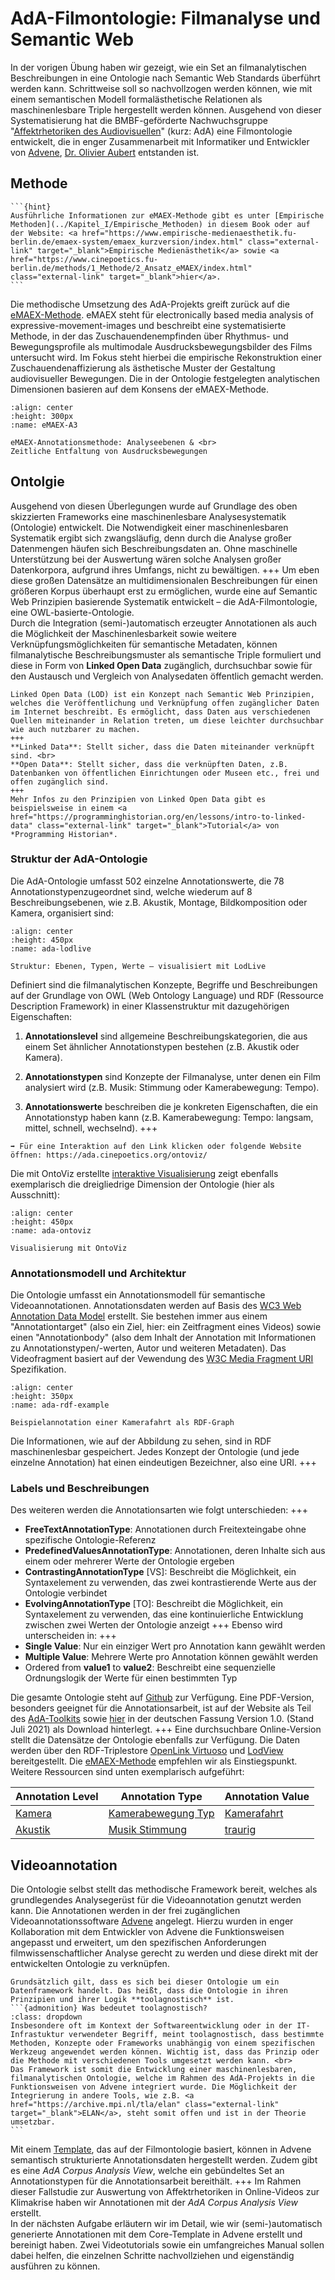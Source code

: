 # AdA-Filmontologie: Filmanalyse und Semantic Web

In der vorigen Übung haben wir gezeigt, wie ein Set an filmanalytischen Beschreibungen in eine Ontologie nach Semantic Web Standards überführt werden kann. Schrittweise soll so nachvollzogen werden können, wie mit einem semantischen Modell formalästhetische Relationen als maschinenlesbare Triple hergestellt werden können.
Ausgehend von dieser Systematisierung hat die BMBF-geförderte Nachwuchsgruppe "<a href="https://www.ada.cinepoetics.fu-berlin.de/index.html" class="external-link" target="_blank">Affektrhetoriken des Audiovisuellen</a>" (kurz: AdA) eine Filmontologie entwickelt, die in enger Zusammenarbeit mit Informatiker und Entwickler von <a href="https://www.advene.org/" class="external-link" target="_blank">Advene</a>, <a href="https://www.olivieraubert.net/" class="external-link" target="_blank">Dr. Olivier Aubert</a> entstanden ist.

## Methode

````{margin}
```{hint} 
Ausführliche Informationen zur eMAEX-Methode gibt es unter [Empirische Methoden](../Kapitel_I/Empirische_Methoden) in diesem Book oder auf der Website: <a href="https://www.empirische-medienaesthetik.fu-berlin.de/emaex-system/emaex_kurzversion/index.html" class="external-link" target="_blank">Empirische Medienästhetik</a> sowie <a href="https://www.cinepoetics.fu-berlin.de/methods/1_Methode/2_Ansatz_eMAEX/index.html" class="external-link" target="_blank">hier</a>.
```
````
Die methodische Umsetzung des AdA-Projekts greift zurück auf die <a href="https://www.empirische-medienaesthetik.fu-berlin.de/emaex-system/emaex_kurzversion/index.html" class="external-link" target="_blank">eMAEX-Methode</a>. eMAEX steht für electronically based media analysis of expressive-movement-images und beschreibt eine systematisierte Methode, in der das Zuschauendenempfinden über Rhythmus- und Bewegungsprofile als multimodale Ausdrucksbewegungsbilder des Films untersucht wird. 
Im Fokus steht hierbei die empirische Rekonstruktion einer Zuschauendenaffizierung als ästhetische Muster der Gestaltung audiovisueller Bewegungen. Die in der Ontologie festgelegten analytischen Dimensionen basieren auf dem Konsens der eMAEX-Methode.
```{figure} ../assets/eMAEX-A3.png
:align: center
:height: 300px
:name: eMAEX-A3

eMAEX-Annotationsmethode: Analyseebenen & <br>
Zeitliche Entfaltung von Ausdrucksbewegungen
```
## Ontolgie

Ausgehend von diesen Überlegungen wurde auf Grundlage des oben skizzierten Frameworks eine maschinenlesbare Analysesystematik (Ontologie) entwickelt. Die Notwendigkeit einer maschinenlesbaren Systematik ergibt sich zwangsläufig, denn durch die Analyse großer Datenmengen häufen sich Beschreibungsdaten an. Ohne maschinelle Unterstützung bei der Auswertung wären solche Analysen großer Datenkorpora, aufgrund ihres Umfangs, nicht zu bewältigen.
+++
Um eben diese großen Datensätze an multidimensionalen Beschreibungen für einen größeren Korpus überhaupt erst zu ermöglichen, wurde eine auf Semantic Web Prinzipien basierende Systematik entwickelt – die AdA-Filmontologie, eine OWL-basierte-Ontologie. <br>
Durch die Integration (semi-)automatisch erzeugter Annotationen als auch die Möglichkeit der Maschinenlesbarkeit sowie weitere Verknüpfungsmöglichkeiten für semantische Metadaten, können filmanalytische Beschreibungsmuster als semantische Triple formuliert und diese in Form von **Linked Open Data** zugänglich, durchsuchbar sowie für den Austausch und Vergleich von Analysedaten öffentlich gemacht werden. 
```{admonition} Was sind Linked Open Data?
Linked Open Data (LOD) ist ein Konzept nach Semantic Web Prinzipien, welches die Veröffentlichung und Verknüpfung offen zugänglicher Daten im Internet beschreibt. Es ermöglicht, dass Daten aus verschiedenen Quellen miteinander in Relation treten, um diese leichter durchsuchbar wie auch nutzbarer zu machen.
+++
**Linked Data**: Stellt sicher, dass die Daten miteinander verknüpft sind. <br>
**Open Data**: Stellt sicher, dass die verknüpften Daten, z.B. Datenbanken von öffentlichen Einrichtungen oder Museen etc., frei und offen zugänglich sind.
+++
Mehr Infos zu den Prinzipien von Linked Open Data gibt es beispielsweise in einem <a href="https://programminghistorian.org/en/lessons/intro-to-linked-data" class="external-link" target="_blank">Tutorial</a> von *Programming Historian*.
```
### Struktur der AdA-Ontologie

Die AdA-Ontologie umfasst 502 einzelne Annotationswerte, die 78  Annotationstypenzugeordnet sind, welche wiederum auf 8 Beschreibungsebenen, wie z.B. Akustik, Montage, Bildkomposition oder Kamera, organisiert sind:
```{figure} ../assets/AdA-Struktur-LodLive.png
:align: center
:height: 450px
:name: ada-lodlive

Struktur: Ebenen, Typen, Werte – visualisiert mit LodLive
```
Definiert sind die filmanalytischen Konzepte, Begriffe und Beschreibungen auf der Grundlage von OWL (Web Ontology Language) und RDF (Ressource Description Framework) in einer Klassenstruktur mit dazugehörigen Eigenschaften:

1. **Annotationslevel** sind allgemeine Beschreibungskategorien, die aus einem Set ähnlicher Annotationstypen bestehen (z.B. Akustik oder Kamera).

2. **Annotationstypen** sind Konzepte der Filmanalyse, unter denen ein Film analysiert wird (z.B. Musik: Stimmung oder Kamerabewegung: Tempo).

3. **Annotationswerte** beschreiben die je konkreten Eigenschaften, die ein Annotationstyp haben kann (z.B. Kamerabewegung: Tempo: langsam, mittel, schnell, wechselnd).
+++
````{margin}
➡️ Für eine Interaktion auf den Link klicken oder folgende Website öffnen: https://ada.cinepoetics.org/ontoviz/
````
Die mit OntoViz erstellte <a href="https://ada.cinepoetics.org/ontoviz/" class="external-link" target="_blank">interaktive Visualisierung</a> zeigt ebenfalls exemplarisch die dreigliedrige Dimension der Ontologie (hier als Ausschnitt):
```{figure} ../assets/AdA-Struktur-Ontoviz.png
:align: center
:height: 450px
:name: ada-ontoviz

Visualisierung mit OntoViz
```

### Annotationsmodell und Architektur

Die Ontologie umfasst ein Annotationsmodell für semantische Videoannotationen. Annotationsdaten werden auf Basis des <a href="https://www.w3.org/TR/annotation-model/" class="external-link" target="_blank">WC3 Web Annotation Data Model</a> erstellt. Sie bestehen immer aus einem "Annotationtarget" (also ein Ziel, hier: ein Zeitfragment eines Videos) sowie einen "Annotationbody" (also dem Inhalt der Annotation mit Informationen zu Annotationstypen/-werten, Autor und weiteren Metadaten). Das Videofragment basiert auf der Vewendung des <a href="https://www.w3.org/TR/media-frags/" class="external-link" target="_blank">W3C Media Fragment URI</a> Spezifikation.
```{figure} ../assets/AdA-Struktur-RDF.png
:align: center
:height: 350px
:name: ada-rdf-example

Beispielannotation einer Kamerafahrt als RDF-Graph
```
Die Informationen, wie auf der Abbildung zu sehen, sind in RDF maschinenlesbar gespeichert. Jedes Konzept der Ontologie (und jede einzelne Annotation) hat einen eindeutigen Bezeichner, also eine URI.
+++
### Labels und Beschreibungen
Des weiteren werden die Annotationsarten wie folgt unterschieden:
+++
* **FreeTextAnnotationType**: Annotationen durch Freitexteingabe ohne spezifische Ontologie-Referenz
* **PredefinedValuesAnnotationType**: Annotationen, deren Inhalte sich aus einem oder mehrerer Werte der Ontologie ergeben
* **ContrastingAnnotationType** [VS]: Beschreibt die Möglichkeit, ein Syntaxelement zu verwenden, das zwei kontrastierende Werte aus der Ontologie verbindet
* **EvolvingAnnotationType** [TO]: Beschreibt die Möglichkeit, ein Syntaxelement zu verwenden, das eine kontinuierliche Entwicklung zwischen zwei Werten der Ontologie anzeigt
+++
Ebenso wird unterscheiden in:
+++
* **Single Value**: Nur ein einziger Wert pro Annotation kann gewählt werden
* **Multiple Value**: Mehrere Werte pro Annotation können gewählt werden
* Ordered from **value1** to **value2**: Beschreibt eine sequenzielle Ordnungslogik der Werte für einen bestimmten Typ

Die gesamte Ontologie steht auf <a href="https://github.com/ProjectAdA/public/tree/master/ontology" class="external-link" target="_blank">Github</a> zur Verfügung. Eine PDF-Version, besonders geeignet für die Annotationsarbeit, ist auf der Website als Teil des <a href="https://www.ada.cinepoetics.fu-berlin.de/ada-toolkit/index.html" class="external-link" target="_blank">AdA-Toolkits</a> sowie [hier](../assets/Ada_Filmontologie_Deu_23_07_2021.pdf) in der deutschen Fassung Version 1.0. (Stand Juli 2021) als Download hinterlegt.
+++
Eine durchsuchbare Online-Version stellt die Datensätze der Ontologie ebenfalls zur Verfügung. Die Daten werden über den RDF-Triplestore <a href="https://virtuoso.openlinksw.com/" class="external-link" target="_blank">OpenLink Virtuoso</a> und <a href="https://github.com/LodLive/LodView" class="external-link" target="_blank">LodView</a> bereitgestellt. 
Die <a href="https://ada.cinepoetics.org/resource/2021/05/19/eMAEXannotationMethod.html" class="external-link" target="_blank">eMAEX-Methode</a> empfehlen wir als Einstiegspunkt. Weitere Ressourcen sind unten exemplarisch aufgeführt:

| Annotation Level | Annotation Type   | Annotation Value |
|------------------|-------------------|------------------|
| <a href="https://ada.cinepoetics.org/resource/2021/05/19/AnnotationLevel/Camera.html" class="external-link" target="_blank">Kamera</a>         | <a href="https://ada.cinepoetics.org/resource/2021/05/19/AnnotationType/CameraMovementType.html" class="external-link" target="_blank">Kamerabewegung Typ</a> | <a href="https://ada.cinepoetics.org/resource/2021/05/19/AnnotationValue/CameraMovementType_tracking_shot.html" class="external-link" target="_blank">Kamerafahrt</a>      |
| <a href="https://ada.cinepoetics.org/resource/2021/05/19/AnnotationLevel/Acoustics.html" class="external-link" target="_blank">Akustik</a>          | <a href="https://ada.cinepoetics.org/resource/2021/05/19/AnnotationType/MusicMood.html" class="external-link" target="_blank">Musik Stimmung</a>     | <a href="https://ada.cinepoetics.org/resource/2021/05/19/AnnotationValue/MusicMood_sad.html" class="external-link" target="_blank">traurig</a>          |

## Videoannotation

Die Ontologie selbst stellt das methodische Framework bereit, welches als grundlegendes Analysegerüst für die Videoannotation genutzt werden kann. Die Annotationen werden in der frei zugänglichen Videoannotationssoftware <a href="https://www.advene.org/" class="external-link" target="_blank">Advene</a> angelegt. Hierzu wurden in enger Kollaboration mit dem Entwickler von Advene die Funktionsweisen angepasst und erweitert, um den spezifischen Anforderungen  filmwissenschaftlicher Analyse gerecht zu werden und diese direkt mit der entwickelten Ontologie zu verknüpfen. 

````{important}
Grundsätzlich gilt, dass es sich bei dieser Ontologie um ein Datenframework handelt. Das heißt, dass die Ontologie in ihren Prinzipien und ihrer Logik **toolagnostisch** ist.
```{admonition} Was bedeutet toolagnostisch?
:class: dropdown
Insbesondere oft im Kontext der Softwareentwicklung oder in der IT-Infrastuktur verwendeter Begriff, meint toolagnostisch, dass bestimmte Methoden, Konzepte oder Frameworks unabhängig von einem spezifischen Werkzeug angewendet werden können. Wichtig ist, dass das Prinzip oder die Methode mit verschiedenen Tools umgesetzt werden kann. <br> 
Das Framework ist somit die Entwicklung einer maschinenlesbaren, filmanalytischen Ontologie, welche im Rahmen des AdA-Projekts in die Funktionsweisen von Advene integriert wurde. Die Möglichkeit der Integrierung in andere Tools, wie z.B. <a href="https://archive.mpi.nl/tla/elan" class="external-link" target="_blank">ELAN</a>, steht somit offen und ist in der Theorie umsetzbar. 
```
````

Mit einem [Template](../assets/AdA_template_07_2021.azp), das auf der Filmontologie basiert, können in Advene semantisch strukturierte Annotationsdaten hergestellt werden. Zudem gibt es eine *AdA Corpus Analysis View*, welche ein gebündeltes Set an Annotationstypen für die Annotationsarbeit bereithält. 
+++
Im Rahmen dieser Fallstudie zur Auswertung von Affektrhetoriken in Online-Videos zur Klimakrise haben wir Annotationen mit der *AdA Corpus Analysis View* erstellt. <br>
In der nächsten Aufgabe erläutern wir im Detail, wie wir (semi-)automatisch generierte Annotationen mit dem Core-Template in Advene erstellt und bereinigt haben. Zwei Videotutorials sowie ein umfangreiches Manual sollen dabei helfen, die einzelnen Schritte nachvollziehen und eigenständig ausführen zu können. 





